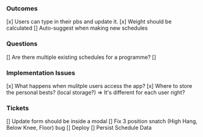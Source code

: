 ### Outcomes

[x] Users can type in their pbs and update it.
[x] Weight should be calculated
[] Auto-suggest when making new schedules

### Questions

[] Are there multiple existing schedules for a programme?
[]

### Implementation Issues

[x] What happens when mulitple users access the app?
[x] Where to store the personal bests? (local storage?) => It's different for each user right?

### Tickets

[] Update form should be inside a modal
[] Fix 3 position snatch (High Hang, Below Knee, Floor) bug
[] Deploy
[] Persist Schedule Data
